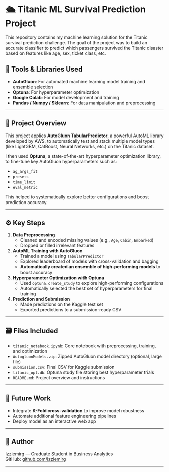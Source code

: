 # 🛳️ Titanic ML Survival Prediction Project

This repository contains my machine learning solution for the Titanic survival prediction challenge. The goal of the project was to build an accurate classifier to predict which passengers survived the Titanic disaster based on features like age, sex, ticket class, etc.

## 🚀 Tools & Libraries Used

- **AutoGluon**: For automated machine learning model training and ensemble selection
- **Optuna**: For hyperparameter optimization
- **Google Colab**: For model development and training
- **Pandas / Numpy / Sklearn**: For data manipulation and preprocessing

---

## 🧠 Project Overview

This project applies **AutoGluon TabularPredictor**, a powerful AutoML library developed by AWS, to automatically test and stack multiple model types (like LightGBM, CatBoost, Neural Networks, etc.) on the Titanic dataset.

I then used **Optuna**, a state-of-the-art hyperparameter optimization library, to fine-tune key AutoGluon hyperparameters such as:
- `ag_args_fit`
- `presets`
- `time_limit`
- `eval_metric`

This helped to systematically explore better configurations and boost prediction accuracy.

---

## ⚙️ Key Steps

1. **Data Preprocessing**
   - Cleaned and encoded missing values (e.g., `Age`, `Cabin`, `Embarked`)
   - Dropped or filled irrelevant features
2. **AutoML Training with AutoGluon**
   - Trained a model using `TabularPredictor`
   - Explored leaderboard of models with cross-validation and bagging
   - **Automatically created an ensemble of high-performing models** to boost accuracy
3. **Hyperparameter Optimization with Optuna**
   - Used `optuna.create_study` to explore high-performing configurations
   - Automatically selected the best set of hyperparameters for final training
4. **Prediction and Submission**
   - Made predictions on the Kaggle test set
   - Exported predictions to a submission-ready CSV

---

## 🗃️ Files Included

- `titanic_notebook.ipynb`: Core notebook with preprocessing, training, and optimization
- `AutogluonModels.zip`: Zipped AutoGluon model directory (optional, large file)
- `submission.csv`: Final CSV for Kaggle submission
- `titanic_opt.db`: Optuna study file storing best hyperparameter trials
- `README.md`: Project overview and instructions

---

## 🏁 Future Work

- Integrate **K-Fold cross-validation** to improve model robustness
- Automate additional feature engineering pipelines
- Deploy model as an interactive web app

---

## 🔖 Author

Izziemirg — Graduate Student in Business Analytics  
GitHub: [github.com/Izziemirg](https://github.com/Izziemirg)

---
